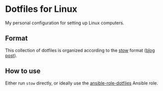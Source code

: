 # Dotfiles for Linux

My personal configuration for setting up Linux computers.

## Format

This collection of dotfiles is organized according to the [stow](https://www.gnu.org/software/stow/) format ([blog post](https://brandon.invergo.net/news/2012-05-26-using-gnu-stow-to-manage-your-dotfiles.html)).

## How to use

Either run `stow` directly, or ideally use the [ansible-role-dotfiles](https://github.com/idolize/ansible-role-dotfiles) Ansible role.
